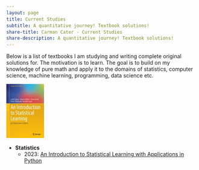 ```yaml
---
layout: page
title: Current Studies
subtitle: A quantitative journey! Textbook solutions!
share-title: Carman Cater - Current Studies
share-description: A quantitative journey! Textbook solutions!
---
```


Below is a list of textbooks I am studying and writing complete original solutions for. The motivation is to learn. The goal is to build on my knowledge of pure math and apply it to the domains of statistics, computer science, machine learning, programming, data science etc.

[![ISLP](/assets/img/islpThumbnail.jpg)](../ISLP.md)

- **Statistics**
    - 2023: [An Introduction to Statistical Learning with Applications in Python](ISLP.md)